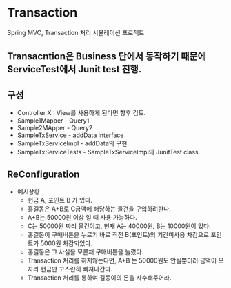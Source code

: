 # Transaction
Spring MVC, Transaction 처리 시뮬레이션 프로젝트

## Transacntion은 Business 단에서 동작하기 때문에 ServiceTest에서 Junit test 진행. 

## 구성 
 - Controller X : View를 사용하게 된다면 향후 검토.
 - Sample1Mapper - Query1
 - Sample2MApper - Query2
 - SampleTxService - addData interface
 - SampleTxServiceImpl - addData의 구현.
 - SampleTxServiceTests - SampleTxServiceImpl의 JunitTest class.
 
## ReConfiguration
 - 예시상황
    - 현금 A, 포인트 B 가 있다. 
    - 홍길동은 A+B로 C금액에 해당하는 물건을 구입하려한다.
    - A+B는 50000원 이상 일 때 사용 가능하다.
    - C는 50000원 짜리 물건이고, 현재 A는 40000원, B는 10000원이 있다.
    - 홍길동이 구매버튼을 누르기 바로 직전 B(포인트)의 기간미사용 차감으로 포인트가 5000원 차감되었다.
    - 홍길동은 그 사실을 모른채 구매버튼을 눌렀다.
    - Transaction 처리를 하지않는다면, A+B 는 50000원도 안될뿐더러 금액이 모자라 현금만 고스란히 빠져나간다.
    - Transaction 처리를 통하여 길동이의 돈을 사수해주어라.